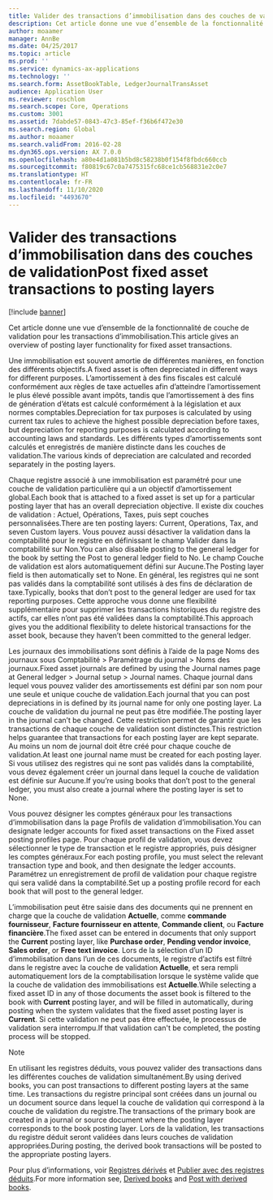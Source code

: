 ```yaml
---
title: Valider des transactions d’immobilisation dans des couches de validation
description: Cet article donne une vue d’ensemble de la fonctionnalité de couche de validation pour les transactions d’immobilisation.
author: moaamer
manager: AnnBe
ms.date: 04/25/2017
ms.topic: article
ms.prod: ''
ms.service: dynamics-ax-applications
ms.technology: ''
ms.search.form: AssetBookTable, LedgerJournalTransAsset
audience: Application User
ms.reviewer: roschlom
ms.search.scope: Core, Operations
ms.custom: 3001
ms.assetid: 7dabde57-0843-47c3-85ef-f36b6f472e30
ms.search.region: Global
ms.author: moaamer
ms.search.validFrom: 2016-02-28
ms.dyn365.ops.version: AX 7.0.0
ms.openlocfilehash: a80e4d1a081b5bd8c58238b0f154f8fbdc660ccb
ms.sourcegitcommit: f80819c67c0a7475315fc68ce1cb568831e2c0e7
ms.translationtype: HT
ms.contentlocale: fr-FR
ms.lasthandoff: 11/10/2020
ms.locfileid: "4493670"
---
```

# <a name="post-fixed-asset-transactions-to-posting-layers"></a><span data-ttu-id="cf594-103">Valider des transactions d’immobilisation dans des couches de validation</span><span class="sxs-lookup"><span data-stu-id="cf594-103">Post fixed asset transactions to posting layers</span></span>

[!include [banner](../includes/banner.md)]

<span data-ttu-id="cf594-104">Cet article donne une vue d’ensemble de la fonctionnalité de couche de validation pour les transactions d’immobilisation.</span><span class="sxs-lookup"><span data-stu-id="cf594-104">This article gives an overview of posting layer functionality for fixed asset transactions.</span></span>

<span data-ttu-id="cf594-105">Une immobilisation est souvent amortie de différentes manières, en fonction des différents objectifs.</span><span class="sxs-lookup"><span data-stu-id="cf594-105">A fixed asset is often depreciated in different ways for different purposes.</span></span> <span data-ttu-id="cf594-106">L’amortissement à des fins fiscales est calculé conformément aux règles de taxe actuelles afin d’atteindre l’amortissement le plus élevé possible avant impôts, tandis que l’amortissement à des fins de génération d’états est calculé conformément à la législation et aux normes comptables.</span><span class="sxs-lookup"><span data-stu-id="cf594-106">Depreciation for tax purposes is calculated by using current tax rules to achieve the highest possible depreciation before taxes, but depreciation for reporting purposes is calculated according to accounting laws and standards.</span></span> <span data-ttu-id="cf594-107">Les différents types d’amortissements sont calculés et enregistrés de manière distincte dans les couches de validation.</span><span class="sxs-lookup"><span data-stu-id="cf594-107">The various kinds of depreciation are calculated and recorded separately in the posting layers.</span></span>

<span data-ttu-id="cf594-108">Chaque registre associé à une immobilisation est paramétré pour une couche de validation particulière qui a un objectif d’amortissement global.</span><span class="sxs-lookup"><span data-stu-id="cf594-108">Each book that is attached to a fixed asset is set up for a particular posting layer that has an overall depreciation objective.</span></span> <span data-ttu-id="cf594-109">Il existe dix couches de validation : Actuel, Opérations, Taxes, puis sept couches personnalisées.</span><span class="sxs-lookup"><span data-stu-id="cf594-109">There are ten posting layers: Current, Operations, Tax, and seven Custom layers.</span></span> <span data-ttu-id="cf594-110">Vous pouvez aussi désactiver la validation dans la comptabilité pour le registre en définissant le champ Valider dans la comptabilité sur Non.</span><span class="sxs-lookup"><span data-stu-id="cf594-110">You can also disable posting to the general ledger for the book by setting the Post to general ledger field to No.</span></span> <span data-ttu-id="cf594-111">Le champ Couche de validation est alors automatiquement défini sur Aucune.</span><span class="sxs-lookup"><span data-stu-id="cf594-111">The Posting layer field is then automatically set to None.</span></span> <span data-ttu-id="cf594-112">En général, les registres qui ne sont pas validés dans la comptabilité sont utilisés à des fins de déclaration de taxe.</span><span class="sxs-lookup"><span data-stu-id="cf594-112">Typically, books that don’t post to the general ledger are used for tax reporting purposes.</span></span> <span data-ttu-id="cf594-113">Cette approche vous donne une flexibilité supplémentaire pour supprimer les transactions historiques du registre des actifs, car elles n’ont pas été validées dans la comptabilité.</span><span class="sxs-lookup"><span data-stu-id="cf594-113">This approach gives you the additional flexibility to delete historical transactions for the asset book, because they haven’t been committed to the general ledger.</span></span>

<span data-ttu-id="cf594-114">Les journaux des immobilisations sont définis à l’aide de la page Noms des journaux sous Comptabilité > Paramétrage du journal > Noms des journaux.</span><span class="sxs-lookup"><span data-stu-id="cf594-114">Fixed asset journals are defined by using the Journal names page at General ledger > Journal setup > Journal names.</span></span> <span data-ttu-id="cf594-115">Chaque journal dans lequel vous pouvez valider des amortissements est défini par son nom pour une seule et unique couche de validation.</span><span class="sxs-lookup"><span data-stu-id="cf594-115">Each journal that you can post depreciations in is defined by its journal name for only one posting layer.</span></span> <span data-ttu-id="cf594-116">La couche de validation du journal ne peut pas être modifiée.</span><span class="sxs-lookup"><span data-stu-id="cf594-116">The posting layer in the journal can’t be changed.</span></span> <span data-ttu-id="cf594-117">Cette restriction permet de garantir que les transactions de chaque couche de validation sont distinctes.</span><span class="sxs-lookup"><span data-stu-id="cf594-117">This restriction helps guarantee that transactions for each posting layer are kept separate.</span></span> <span data-ttu-id="cf594-118">Au moins un nom de journal doit être créé pour chaque couche de validation.</span><span class="sxs-lookup"><span data-stu-id="cf594-118">At least one journal name must be created for each posting layer.</span></span> <span data-ttu-id="cf594-119">Si vous utilisez des registres qui ne sont pas validés dans la comptabilité, vous devez également créer un journal dans lequel la couche de validation est définie sur Aucune.</span><span class="sxs-lookup"><span data-stu-id="cf594-119">If you’re using books that don’t post to the general ledger, you must also create a journal where the posting layer is set to None.</span></span>

<span data-ttu-id="cf594-120">Vous pouvez désigner les comptes généraux pour les transactions d’immobilisation dans la page Profils de validation d’immobilisation.</span><span class="sxs-lookup"><span data-stu-id="cf594-120">You can designate ledger accounts for fixed asset transactions on the Fixed asset posting profiles page.</span></span> <span data-ttu-id="cf594-121">Pour chaque profil de validation, vous devez sélectionner le type de transaction et le registre appropriés, puis désigner les comptes généraux.</span><span class="sxs-lookup"><span data-stu-id="cf594-121">For each posting profile, you must select the relevant transaction type and book, and then designate the ledger accounts.</span></span> <span data-ttu-id="cf594-122">Paramétrez un enregistrement de profil de validation pour chaque registre qui sera validé dans la comptabilité.</span><span class="sxs-lookup"><span data-stu-id="cf594-122">Set up a posting profile record for each book that will post to the general ledger.</span></span>

<span data-ttu-id="cf594-123">L’immobilisation peut être saisie dans des documents qui ne prennent en charge que la couche de validation **Actuelle**, comme **commande fournisseur**, **Facture fournisseur en attente**, **Commande client**, ou **Facture financière**.</span><span class="sxs-lookup"><span data-stu-id="cf594-123">The fixed asset can be entered in documents that only support the **Current** posting layer, like **Purchase order**, **Pending vendor invoice**, **Sales order**, or **Free text invoice**.</span></span> <span data-ttu-id="cf594-124">Lors de la sélection d’un ID d’immobilisation dans l’un de ces documents, le registre d’actifs est filtré dans le registre avec la couche de validation **Actuelle**, et sera rempli automatiquement lors de la comptabilisation lorsque le système valide que la couche de validation des immobilisations est **Actuelle**.</span><span class="sxs-lookup"><span data-stu-id="cf594-124">While selecting a fixed asset ID in any of those documents the asset book is filtered to the book with **Current** posting layer, and will be filled in automatically, during posting when the system validates that the fixed asset posting layer is **Current**.</span></span> <span data-ttu-id="cf594-125">Si cette validation ne peut pas être effectuée, le processus de validation sera interrompu.</span><span class="sxs-lookup"><span data-stu-id="cf594-125">If that validation can't be completed, the posting process will be stopped.</span></span> 

> [!NOTE] 
> <span data-ttu-id="cf594-126">En utilisant les registres déduits, vous pouvez valider des transactions dans les différentes couches de validation simultanément.</span><span class="sxs-lookup"><span data-stu-id="cf594-126">By using derived books, you can post transactions to different posting layers at the same time.</span></span> <span data-ttu-id="cf594-127">Les transactions du registre principal sont créées dans un journal ou un document source dans lequel la couche de validation qui correspond à la couche de validation du registre.</span><span class="sxs-lookup"><span data-stu-id="cf594-127">The transactions of the primary book are created in a journal or source document where the posting layer corresponds to the book posting layer.</span></span> <span data-ttu-id="cf594-128">Lors de la validation, les transactions du registre déduit seront validées dans leurs couches de validation appropriées.</span><span class="sxs-lookup"><span data-stu-id="cf594-128">During posting, the derived book transactions will be posted to the appropriate posting layers.</span></span> 


<span data-ttu-id="cf594-129">Pour plus d’informations, voir [Registres dérivés](derived-books.md) et [Publier avec des registres déduits](post-derived-value-models.md).</span><span class="sxs-lookup"><span data-stu-id="cf594-129">For more information see, [Derived books](derived-books.md) and [Post with derived books](post-derived-value-models.md).</span></span>




